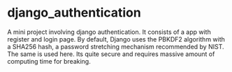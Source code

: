 # django_authentication
A mini project involving django authentication. It consists of a app with register and login page.
By default, Django uses the PBKDF2 algorithm with a SHA256 hash, a password stretching mechanism recommended by NIST. 
The same is used here. Its quite secure and requires massive amount of computing time for breaking.
